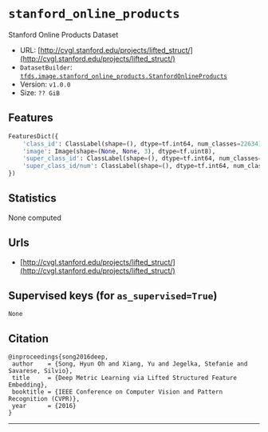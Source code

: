<div itemscope itemtype="http://schema.org/Dataset">
  <div itemscope itemprop="includedInDataCatalog" itemtype="http://schema.org/DataCatalog">
    <meta itemprop="name" content="TensorFlow Datasets" />
  </div>
  <meta itemprop="name" content="stanford_online_products" />
  <meta itemprop="description" content="Stanford Online Products Dataset" />
  <meta itemprop="url" content="https://www.tensorflow.org/datasets/catalog/stanford_online_products" />
  <meta itemprop="sameAs" content="http://cvgl.stanford.edu/projects/lifted_struct/" />
</div>

# `stanford_online_products`

Stanford Online Products Dataset

*   URL:
    [http://cvgl.stanford.edu/projects/lifted_struct/](http://cvgl.stanford.edu/projects/lifted_struct/)
*   `DatasetBuilder`:
    [`tfds.image.stanford_online_products.StanfordOnlineProducts`](https://github.com/tensorflow/datasets/tree/master/tensorflow_datasets/image/stanford_online_products.py)
*   Version: `v1.0.0`
*   Size: `?? GiB`

## Features

```python
FeaturesDict({
    'class_id': ClassLabel(shape=(), dtype=tf.int64, num_classes=22634),
    'image': Image(shape=(None, None, 3), dtype=tf.uint8),
    'super_class_id': ClassLabel(shape=(), dtype=tf.int64, num_classes=12),
    'super_class_id/num': ClassLabel(shape=(), dtype=tf.int64, num_classes=12),
})
```

## Statistics

None computed

## Urls

*   [http://cvgl.stanford.edu/projects/lifted_struct/](http://cvgl.stanford.edu/projects/lifted_struct/)

## Supervised keys (for `as_supervised=True`)

`None`

## Citation

```
@inproceedings{song2016deep,
 author    = {Song, Hyun Oh and Xiang, Yu and Jegelka, Stefanie and Savarese, Silvio},
 title     = {Deep Metric Learning via Lifted Structured Feature Embedding},
 booktitle = {IEEE Conference on Computer Vision and Pattern Recognition (CVPR)},
 year      = {2016}
}
```

--------------------------------------------------------------------------------
